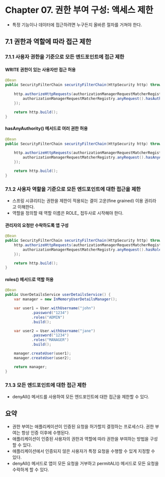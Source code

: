 # Chapter 07. 권한 부여 구성: 액세스 제한

- 특정 기능이나 데이터에 접근하려면 누구든지 올바른 절차를 거쳐야 한다.

## 7.1 권한과 역할에 따라 접근 제한

### 7.1.1 사용자 권한을 기준으로 모든 엔드포인트에 접근 제한

#### WRITE 권한이 있는 사용자만 접근 허용
```java
@Bean
public SecurityFilterChain securityFilterChain(HttpSecurity http) throws Exception {
    
    http.authorizeHttpRequests(authorizationManagerRequestMatcherRegistry -> {
        authorizationManagerRequestMatcherRegistry.anyRequest().hasAuthority("WRITE"); // 사용자가 엔드포인트에 접근하기 위한 조건 지정
    });

    return http.build();
}
```

#### hasAnyAuthority() 메서드로 여러 권한 허용
```java
@Bean
public SecurityFilterChain securityFilterChain(HttpSecurity http) throws Exception {
    
    http.authorizeHttpRequests(authorizationManagerRequestMatcherRegistry -> {
        authorizationManagerRequestMatcherRegistry.anyRequest().hasAnyAuthority("WRITE", "READ");
    });

    return http.build();
}
```

### 7.1.2 사용자 역할을 기준으로 모든 엔드포인트에 대한 접근을 제한

- 스프링 시큐리티는 권한을 제한이 적용되는 결이 고운(fine grained) 이용 권리라고 이해한다.
- 역할을 정의할 때 역할 이름은 ROLE_ 접두사로 시작해야 한다.

#### 관리자의 요청만 수락하도록 앱 구성
```java
@Bean
public SecurityFilterChain securityFilterChain(HttpSecurity http) throws Exception {
    http.authorizeHttpRequests(authorizationManagerRequestMatcherRegistry -> {
        authorizationManagerRequestMatcherRegistry.anyRequest().hasRole("ADMIN"); // 역할을 선언할 때만 ROLE_ 접두사를 쓴다.
    });

    return http.build();
}
```

#### roles() 메서드로 역할 허용
```java
@Bean
public UserDetailsService userDetailsService() {
    var manager = new InMemoryUserDetailsManager();

    var user1 = User.withUsername("john")
            .password("1234")
            .roles("ADMIN")
            .build();

    var user2 = User.withUsername("jane")
            .password("1234")
            .roles("MANAGER")
            .build();

    manager.createUser(user1);
    manager.createUser(user2);

    return manager;
}
```

### 7.1.3 모든 엔드포인트에 대한 접근 제한

- denyAll() 메서드를 사용하여 모든 엔드포인트에 대한 접근을 제한할 수 있다.

## 요약

- 권한 부여는 애플리케이션이 인증된 요청을 허가할지 결정하는 프로세스다. 권한 부여는 항상 인증 이후에 수행된다.
- 애플리케이션이 인증된 사용자의 권한과 역할에 따라 권한을 부여하는 방법을 구성할 수 있다.
- 애플리케이션에서 인증되지 않은 사용자가 특정 요청을 수행할 수 있게 지정할 수 있다.
- denyAll() 메서드로 앱이 모든 요청을 거부하고 permitALl() 메서드로 모든 요청을 수락하게 할 수 있다.
